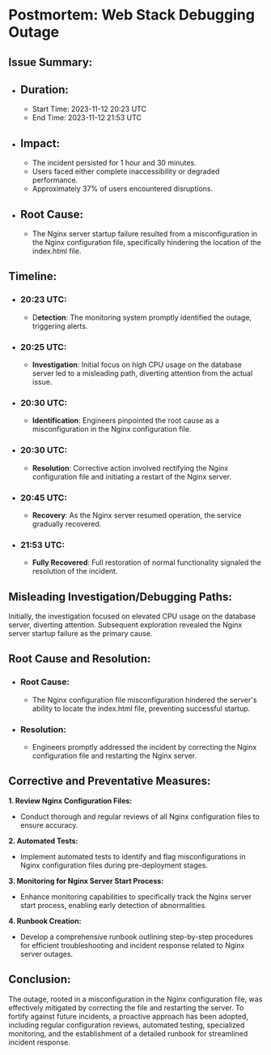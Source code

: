 # Postmortem: Web Stack Debugging Outage

## Issue Summary:

- ## Duration:

  - Start Time: 2023-11-12 20:23 UTC
  - End Time: 2023-11-12 21:53 UTC

- ## Impact:

  - The incident persisted for 1 hour and 30 minutes.
  - Users faced either complete inaccessibility or degraded performance.
  - Approximately 37% of users encountered disruptions.

- ## Root Cause:

  - The Nginx server startup failure resulted from a misconfiguration in the Nginx configuration file, specifically hindering the location of the index.html file.

## Timeline:

- ### 20:23 UTC:

  - D**etection**: The monitoring system promptly identified the outage, triggering alerts.

- ### 20:25 UTC:

  - **Investigation**: Initial focus on high CPU usage on the database server led to a misleading path, diverting attention from the actual issue.

- ### 20:30 UTC:

  - **Identification**: Engineers pinpointed the root cause as a misconfiguration in the Nginx configuration file.

- ### 20:30 UTC:

  - **Resolution**: Corrective action involved rectifying the Nginx configuration file and initiating a restart of the Nginx server.

- ### 20:45 UTC:

  - **Recovery**: As the Nginx server resumed operation, the service gradually recovered.

- ### 21:53 UTC:

  - **Fully Recovered**: Full restoration of normal functionality signaled the resolution of the incident.

## Misleading Investigation/Debugging Paths:

Initially, the investigation focused on elevated CPU usage on the database server, diverting attention. Subsequent exploration revealed the Nginx server startup failure as the primary cause.

## Root Cause and Resolution:

- ### Root Cause:

  - The Nginx configuration file misconfiguration hindered the server's ability to locate the index.html file, preventing successful startup.

- ### Resolution:

  - Engineers promptly addressed the incident by correcting the Nginx configuration file and restarting the Nginx server.

## Corrective and Preventative Measures:

**1. Review Nginx Configuration Files:**

- Conduct thorough and regular reviews of all Nginx configuration files to ensure accuracy.

**2. Automated Tests:**

- Implement automated tests to identify and flag misconfigurations in Nginx configuration files during pre-deployment stages.

**3. Monitoring for Nginx Server Start Process:**

- Enhance monitoring capabilities to specifically track the Nginx server start process, enabling early detection of abnormalities.

**4. Runbook Creation:**

- Develop a comprehensive runbook outlining step-by-step procedures for efficient troubleshooting and incident response related to Nginx server outages.

## Conclusion:

The outage, rooted in a misconfiguration in the Nginx configuration file, was effectively mitigated by correcting the file and restarting the server. To fortify against future incidents, a proactive approach has been adopted, including regular configuration reviews, automated testing, specialized monitoring, and the establishment of a detailed runbook for streamlined incident response.
